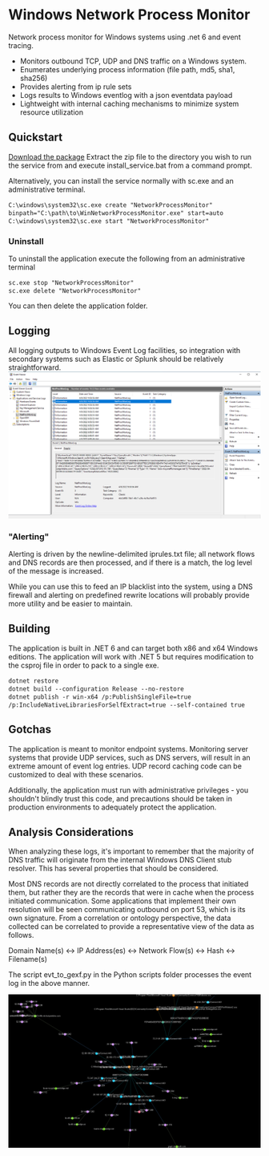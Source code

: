 # Windows Network Process Monitor

Network process monitor for Windows systems using .net 6 and event tracing.

- Monitors outbound TCP, UDP and DNS traffic on a Windows system.
- Enumerates underlying process information (file path, md5, sha1, sha256)
- Provides alerting from ip rule sets
- Logs results to Windows eventlog with a json eventdata payload
- Lightweight with internal caching mechanisms to minimize system resource utilization

## Quickstart
[Download the package](https://github.com/clwg/WinNetworkProcessMonitor/releases/download/0.0.1/WinNetworkProcessMonitor.zip)
Extract the zip file to the directory you wish to run the service from and execute install_service.bat from a command prompt.

Alternatively, you can install the service normally with sc.exe and an administrative terminal.

```
C:\windows\system32\sc.exe create "NetworkProcessMonitor" binpath="C:\path\to\WinNetworkProcessMonitor.exe" start=auto
C:\windows\system32\sc.exe start "NetworkProcessMonitor"
```
### Uninstall

To uninstall the application execute the following from an administrative terminal
```
sc.exe stop "NetworkProcessMonitor" 
sc.exe delete "NetworkProcessMonitor" 
```

You can then delete the application folder.

## Logging

All logging outputs to Windows Event Log facilities, so integration with secondary systems such as Elastic or Splunk should be relatively straightforward.  ![Event Viewer Output](/img/eventviewer.png)

### "Alerting"

Alerting is driven by the newline-delimited iprules.txt file; all network flows and DNS records are then processed, and if there is a match, the log level of the message is increased.

While you can use this to feed an IP blacklist into the system, using a DNS firewall and alerting on predefined rewrite locations will probably provide more utility and be easier to maintain.


## Building

The application is built in .NET 6 and can target both x86 and x64 Windows editions.
The application will work with .NET 5 but requires modification to the csproj file in order to pack to a single exe.

```
dotnet restore
dotnet build --configuration Release --no-restore
dotnet publish -r win-x64 /p:PublishSingleFile=true /p:IncludeNativeLibrariesForSelfExtract=true --self-contained true
```

## Gotchas

The application is meant to monitor endpoint systems. Monitoring server systems that provide UDP services, such as DNS servers, will result in an extreme amount of event log entries.
UDP record caching code can be customized to deal with these scenarios.

Additionally, the application must run with administrative privileges - you shouldn't blindly trust this code, and precautions should be taken in production environments to adequately protect the application.



## Analysis Considerations

When analyzing these logs, it's important to remember that the majority of DNS traffic will originate from the internal Windows DNS Client stub resolver. This has several properties that should be considered.

Most DNS records are not directly correlated to the process that initiated them, but rather they are the records that were in cache when the process initiated communication.
Some applications that implement their own resolution will be seen communicating outbound on port 53, which is its own signature.
From a correlation or ontology perspective, the data collected can be correlated to provide a representative view of the data as follows.

Domain Name(s) <-> IP Address(es) <-> Network Flow(s) <-> Hash <-> Filename(s)

The script evt_to_gexf.py in the Python scripts folder processes the event log in the above manner.

![Gephi Output](/img/graph.png)


